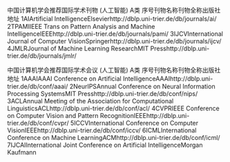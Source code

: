 

<!--
 * @version:
 * @Author:  StevenJokess https://github.com/StevenJokess
 * @Date: 2020-11-27 19:03:41
 * @LastEditors:  StevenJokess https://github.com/StevenJokess
 * @LastEditTime: 2020-11-27 19:04:32
 * @Description:
 * @TODO::
 * @Reference:https://www.ccf.org.cn/Academic_Evaluation/AI/
-->

中国计算机学会推荐国际学术刊物
(人工智能)
A类
序号刊物名称刊物全称出版社地址
1AIArtificial IntelligenceElsevierhttp://dblp.uni-trier.de/db/journals/ai/
2TPAMIIEEE Trans on Pattern Analysis and Machine IntelligenceIEEEhttp://dblp.uni-trier.de/db/journals/pami/
3IJCVInternational Journal of Computer VisionSpringerhttp://dblp.uni-trier.de/db/journals/ijcv/
4JMLRJournal of Machine Learning ResearchMIT Presshttp://dblp.uni-trier.de/db/journals/jmlr/

中国计算机学会推荐国际学术会议
(人工智能)
A类
序号刊物名称刊物全称出版社地址
1AAAIAAAI Conference on Artificial IntelligenceAAAIhttp://dblp.uni-trier.de/db/conf/aaai/
2NeurIPSAnnual Conference on Neural Information Processing SystemsMIT Presshttp://dblp.uni-trier.de/db/conf/nips/
3ACLAnnual Meeting of the Association for Computational LinguisticsACLhttp://dblp.uni-trier.de/db/conf/acl/
4CVPRIEEE Conference on Computer Vision and Pattern RecognitionIEEEhttp://dblp.uni-trier.de/db/conf/cvpr/
5ICCVInternational Conference on Computer VisionIEEEhttp://dblp.uni-trier.de/db/conf/iccv/
6ICMLInternational Conference on Machine LearningACMhttp://dblp.uni-trier.de/db/conf/icml/
7IJCAIInternational Joint Conference on Artificial IntelligenceMorgan Kaufmann
